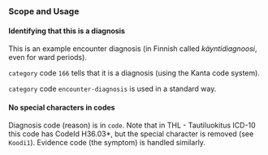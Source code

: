 ### Scope and Usage

#### Identifying that this is a diagnosis

This is an example encounter diagnosis (in Finnish called *käyntidiagnoosi*, even for ward periods).

`category` code `166` tells that it is a diagnosis (using the Kanta code system).

`category` code `encounter-diagnosis` is used in a standard way.

#### No special characters in codes

Diagnosis code (reason) is in `code`. Note that in THL - Tautiluokitus ICD-10 this code has CodeId
H36.03*, but the special character is removed (see `Koodi1`). Evidence code (the symptom) is handled
similarly.
